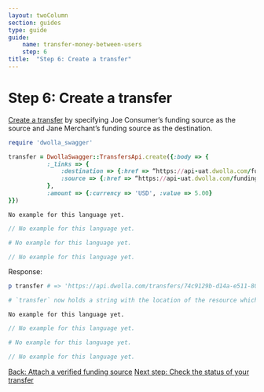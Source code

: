 ```yaml
---
layout: twoColumn
section: guides
type: guide
guide:
    name: transfer-money-between-users
    step: 6
title:  "Step 6: Create a transfer"
---
```


# Step 6: Create a transfer

[Create a transfer](https://docsv2.dwolla.com/#transfers) by specifying Joe Consumer’s funding source as the source and Jane Merchant’s funding source as the destination. 

```ruby
require 'dwolla_swagger'

transfer = DwollaSwagger::TransfersApi.create({:body => {
           :_links => {
               :destination => {:href => “https://api-uat.dwolla.com/funding-sources/094db8087df29d76f91b2b9af3daacca”},
               :source => {:href => “https://api-uat.dwolla.com/funding-sources/297460a0-101b-498c-8184-2eb33ff22d34”}
           },
           :amount => {:currency => 'USD', :value => 5.00}
}})
```
```raw
No example for this language yet.
```
```javascript
// No example for this language yet.
```
```python
# No example for this language yet.
```
```php
// No example for this language yet.
```

Response: 

```ruby
p transfer # => 'https://api.dwolla.com/transfers/74c9129b-d14a-e511-80da-0aa34a9b2388'

# `transfer` now holds a string with the location of the resource which you have just created. If you have a webhook subscription associated with your application, you will be notified with a `transfer_created` event and later a `transfer_cancelled`, `transfer_completed`, `transfer_failed`, or `transfer_reclaimed` event.

```
```raw
No example for this language yet.
```
```javascript
// No example for this language yet.
```
```python
# No example for this language yet.
```
```php
// No example for this language yet.
```



<nav class="pager-nav">
    <a href="05-attach-verified-bank.html">Back: Attach a verified funding source</a>
    <a href="07-check-transfer.html">Next step: Check the status of your transfer</a>
</nav>